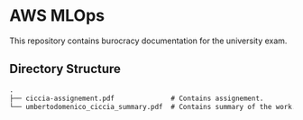 # AWS MLOps

This repository contains burocracy documentation  for the university exam.

## Directory Structure

```txt
.
├── ciccia-assignement.pdf              # Contains assignement.
└── umbertodomenico_ciccia_summary.pdf  # Contains summary of the work.
```

